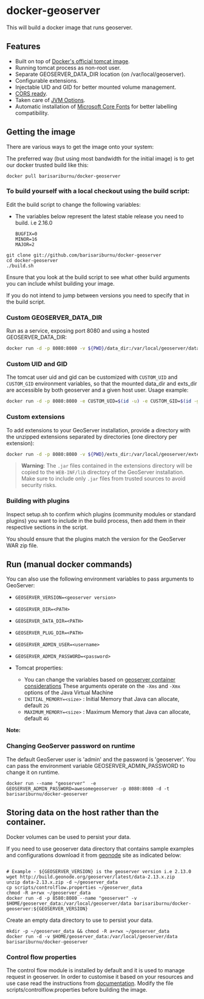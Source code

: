 # docker-geoserver
This will build a docker image that runs geoserver.

## Features

* Built on top of [Docker's official tomcat image](https://hub.docker.com/_/tomcat/).
* Running tomcat process as non-root user.
* Separate GEOSERVER_DATA_DIR location (on /var/local/geoserver).
* Configurable extensions.
* Injectable UID and GID for better mounted volume management.
* [CORS ready](http://enable-cors.org/server_tomcat.html).
* Taken care of [JVM Options](http://docs.geoserver.org/latest/en/user/production/container.html).
* Automatic installation of [Microsoft Core Fonts](http://www.microsoft.com/typography/fonts/web.aspx) for better labelling compatibility.

## Getting the image

There are various ways to get the image onto your system:

The preferred way (but using most bandwidth for the initial image) is to get our docker trusted build like this:

```shell
docker pull barisariburnu/docker-geoserver
```

### To build yourself with a local checkout using the build script:

Edit the build script to change the following variables:

- The variables below represent the latest stable release you need to build. i.e 2.16.0

   ```text
   BUGFIX=0
   MINOR=16
   MAJOR=2
   ```

```shell
git clone git://github.com/barisariburnu/docker-geoserver
cd docker-geoserver
./build.sh
```

Ensure that you look at the build script to see what other build arguments you can include whilst building your image.

If you do not intend to jump between versions you need to specify that in the build script.

### Custom GEOSERVER_DATA_DIR

Run as a service, exposing port 8080 and using a hosted GEOSERVER_DATA_DIR:

```bash
docker run -d -p 8080:8080 -v ${PWD}/data_dir:/var/local/geoserver/data barisariburnu/docker-geoserver
```

### Custom UID and GID

The tomcat user uid and gid can be customized with `CUSTOM_UID` and `CUSTOM_GID` environment variables, so that the mounted data_dir and exts_dir are accessible by both geoserver and a given host user. Usage example:

```bash
docker run -d -p 8080:8080 -e CUSTOM_UID=$(id -u) -e CUSTOM_GID=$(id -g) barisariburnu/docker-geoserver
```

### Custom extensions

To add extensions to your GeoServer installation, provide a directory with the unzipped extensions separated by directories (one directory per extension):

```bash
docker run -d -p 8080:8080 -v ${PWD}/exts_dir:/var/local/geoserver/extensions barisariburnu/docker-geoserver
```

> **Warning**: The `.jar` files contained in the extensions directory will be copied to the `WEB-INF/lib` directory of the GeoServer installation. Make sure to include only `.jar` files from trusted sources to avoid security risks.

### Building with plugins

Inspect setup.sh to confirm which plugins (community modules or standard plugins) you want to include in the build process, then add them in their respective sections in the script.

You should ensure that the plugins match the version for the GeoServer WAR zip file.

## Run (manual docker commands)

You can also use the following environment variables to pass arguments to GeoServer:

* `GEOSERVER_VERSION=<geoserver version>`
* `GEOSERVER_DIR=<PATH>`
* `GEOSERVER_DATA_DIR=<PATH>`
* `GEOSERVER_PLUG_DIR=<PATH>`
* `GEOSERVER_ADMIN_USER=<username>`
* `GEOSERVER_ADMIN_PASSWORD=<password>`
* Tomcat properties:

  * You can change the variables based on [geoserver container considerations](http://docs.geoserver.org/stable/en/user/production/container.html)  These arguments operate on the `-Xms` and `-Xmx` options of the Java Virtual Machine
  * `INITIAL_MEMORY=<size>` : Initial Memory that Java can allocate, default `2G`
  * `MAXIMUM_MEMORY=<size>` : Maximum Memory that Java can allocate, default `4G`

**Note:**

### Changing GeoServer password on runtime

The default GeoServer user is 'admin' and the password is 'geoserver'. You can pass the environment variable GEOSERVER_ADMIN_PASSWORD to change it on runtime.

```shell
docker run --name "geoserver"  -e GEOSERVER_ADMIN_PASSWORD=awesomegeoserver -p 8080:8080 -d -t barisariburnu/docker-geoserver
```

## Storing data on the host rather than the container.

Docker volumes can be used to persist your data.

If you need to use geoserver data directory that contains sample examples and configurations download it from [geonode](http://build.geonode.org/geoserver/latest/) site as indicated below:

```shell

# Example - ${GEOSERVER_VERSION} is the geoserver version i.e 2.13.0
wget http://build.geonode.org/geoserver/latest/data-2.13.x.zip
unzip data-2.13.x.zip -d ~/geoserver_data
cp scripts/controlflow.properties ~/geoserver_data
chmod -R a+rwx ~/geoserver_data
docker run -d -p 8580:8080 --name "geoserver" -v $HOME/geoserver_data:/var/local/geoserver/data barisariburnu/docker-geoserver:${GEOSERVER_VERSION}
```

Create an empty data directory to use to persist your data.

```shell
mkdir -p ~/geoserver_data && chmod -R a+rwx ~/geoserver_data
docker run -d -v $HOME/geoserver_data:/var/local/geoserver/data barisariburnu/docker-geoserver
```

### Control flow properties

The control flow module is installed by default and it is used to manage request in geoserver. In order to customise it based on your resources and use case read the instructions from [documentation](http://docs.geoserver.org/latest/en/user/extensions/controlflow/index.html). Modify the file scripts/controlflow.properties before building the image.